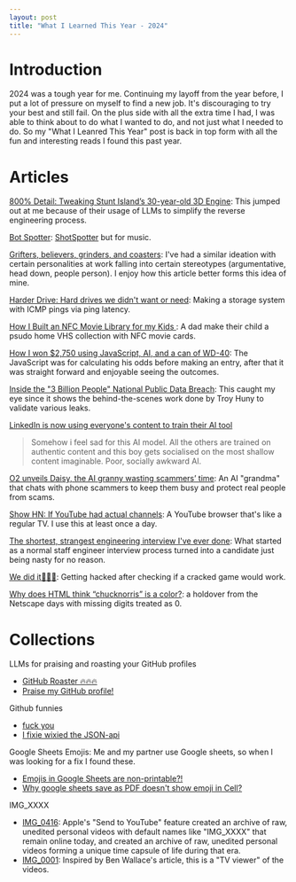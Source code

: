 ```yaml
---
layout: post
title: "What I Learned This Year - 2024"
---
```


# Introduction

2024 was a tough year for me. Continuing my layoff from the year before, I put a lot of pressure on myself to find a new job. It's discouraging to try your best and still fail. On the plus side with all the extra time I had, I was able to think about to do what I wanted to do, and not just what I needed to do. So my "What I Leanred This Year" post is back in top form with all the fun and interesting reads I found this past year.

# Articles

[800% Detail: Tweaking Stunt Island’s 30-year-old 3D Engine](https://annali.netlify.app/2024/11/20/tweaking-stunt-island): This jumped out at me because of their usage of LLMs to simplify the reverse engineering process.

[Bot Spotter](https://walzr.com/bop-spotter): [ShotSpotter](https://en.wikipedia.org/wiki/ShotSpotter) but for music.

[Grifters, believers, grinders, and coasters](https://www.seangoedecke.com/programmer-archetypes/): I've had a similar ideation with certain personalities at work falling into certain stereotypes (argumentative, head down, people person). I enjoy how this article better forms this idea of mine.

[Harder Drive: Hard drives we didn't want or need](https://www.youtube.com/watch?v=JcJSW7Rprio&t=325s): Making a storage system with ICMP pings via ping latency.

[How I Built an NFC Movie Library for my Kids ](https://simplyexplained.com/blog/how-i-built-an-nfc-movie-library-for-my-kids/): A dad make their child a psudo home VHS collection with NFC movie cards.

[How I won $2,750 using JavaScript, AI, and a can of WD-40](https://davekiss.com/blog/how-i-won-2750-using-javascript-ai-and-a-can-of-wd-40): The JavaScript was for calculating his odds before making an entry, after that it was straight forward and enjoyable seeing the outcomes.

[Inside the "3 Billion People" National Public Data Breach](https://www.troyhunt.com/inside-the-3-billion-people-national-public-data-breach/): This caught my eye since it shows the behind-the-scenes work done by Troy Huny to validate various leaks.

[LinkedIn is now using everyone's content to train their AI tool](https://news.ycombinator.com/item?id=41585363)
> Somehow i feel sad for this AI model. All the others are trained on authentic content and this boy gets socialised on the most shallow content imaginable. Poor, socially awkward AI.

[O2 unveils Daisy, the AI granny wasting scammers’ time](https://news.virginmediao2.co.uk/o2-unveils-daisy-the-ai-granny-wasting-scammers-time/): An AI "grandma" that chats with phone scammers to keep them busy and protect real people from scams.

[Show HN: If YouTube had actual channels](https://news.ycombinator.com/item?id=41247023): A YouTube browser that's like a regular TV. I use this at least once a day.

[The shortest, strangest engineering interview I've ever done](https://news.ycombinator.com/item?id=41263108): What started as a normal staff engineer interview process turned into a candidate just being nasty for no reason.

[We did it🏴🏴🏴](https://undelete.pullpush.io/r/PiratedGames/comments/1f0b9wm/_/ljtzpjm/?context=4): Getting hacked after checking if a cracked game would work.

[Why does HTML think “chucknorris” is a color?](https://stackoverflow.com/questions/8318911/why-does-html-think-chucknorris-is-a-color): a holdover from the Netscape days with missing digits treated as 0.

# Collections

LLMs for praising and roasting your GitHub profiles
* [GitHub Roaster 🔥🔥🔥](https://github-roast.pages.dev/)
* [Praise my GitHub profile!](https://praise-me.fly.dev/)

Github funnies
* [fuck you](https://github.com/pzoj/pzoj-contest/pull/1#issuecomment-2283067326)
* [I fixie wixied the JSON-api](https://github.com/Xerasin/GCinemaCraftDownloader/issues/1#issue-310568285)

Google Sheets Emojis: Me and my partner use Google sheets, so when I was looking for a fix I found these.
* [Emojis in Google Sheets are non-printable?!](https://www.reddit.com/r/googlesheets/comments/wep184/emojis_in_google_sheets_are_nonprintable/)
* [Why google sheets save as PDF doesn't show emoji in Cell?](https://stackoverflow.com/questions/64161635/why-google-sheets-save-as-pdf-doesnt-show-emoji-in-cell)

IMG_XXXX
* [IMG_0416](https://ben-mini.github.io/2024/img-0416): Apple's "Send to YouTube" feature created an archive of raw, unedited personal videos with default names like "IMG_XXXX" that remain online today, and created an archive of raw, unedited personal videos forming a unique time capsule of life during that era.
* [IMG_0001](https://walzr.com/IMG_0001/): Inspired by Ben Wallace's article, this is a "TV viewer" of the videos.
